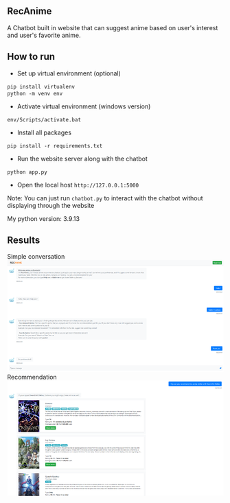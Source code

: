 ## RecAnime
A Chatbot built in website that can suggest anime based on user's interest and user's favorite anime.

## How to run
- Set up virtual environment (optional)
```
pip install virtualenv 
python -m venv env
```

- Activate virtual environment (windows version)
```
env/Scripts/activate.bat
```

- Install all packages
```
pip install -r requirements.txt
```

- Run the website server along with the chatbot
```
python app.py
```

- Open the local host `http://127.0.0.1:5000`

Note: You can just run `chatbot.py` to interact with the chatbot without displaying through the website

My python version: 3.9.13

## Results
Simple conversation
![Image 1](/data/display_img_1.png)
Recommendation
![Image 2](/data/display_img_2.png)
